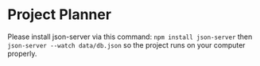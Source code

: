 # Project Planner
Please install json-server via this command: ```npm install json-server``` then ```json-server --watch data/db.json```  so the project runs on your computer properly.
